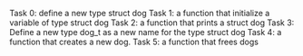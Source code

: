 Task 0: define a new type struct dog
Task 1: a function that initialize a variable of type struct dog
Task 2: a function that prints a struct dog
Task 3: Define a new type dog_t as a new name for the type struct dog
Task 4: a function that creates a new dog.
Task 5: a function that frees dogs
